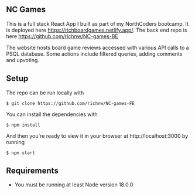## NC Games

This is a full stack React App I built as part of my NorthCoders bootcamp. It is deployed here https://richboardgames.netlify.app/. The back end repo is here https://github.com/richnw/NC-games-BE

The website hosts board game reviews accessed with various API calls to a PSQL database. Some actions include filtered queries, adding comments and upvoting.

## Setup

The repo can be run locally with

```
$ git clone https://github.com/richnw/NC-games-FE
```

You can install the dependencies with

```
$ npm install
```

And then you're ready to view it in your browser at http://localhost:3000 by running

```
$ npm start
```

## Requirements

- You must be running at least Node version 18.0.0
